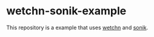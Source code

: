 # wetchn-sonik-example

This repository is a example that uses [wetchn](https://github.com/yieldspace/wetchn) and [sonik](https://github.com/yusukebe/sonik).
